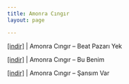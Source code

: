 ```yaml
---
title: Amonra Cıngır
layout: page

---
```

<a href="https://cloud.mail.ru/public/472e1ca1cced/Amonra%20C%C4%B1ng%C4%B1r%20-%20Beat%20Pazari%20Yek" target="_blank">[indir]</a> | Amonra Cıngır &#8211; Beat Pazarı Yek

<a href="https://cloud.mail.ru/public/4bab6dbba0c8/Amonra%20C%C4%B1ng%C4%B1r%20-%20Bu%20Benim" target="_blank">[indir]</a> | Amonra Cıngır &#8211; Bu Benim

<a href="https://cloud.mail.ru/public/94e3495d89ba/Amonra%20C%C4%B1ng%C4%B1r%20-%20%C5%9Eans%C4%B1m%20Var" target="_blank">[indir]</a> | Amonra Cıngır &#8211; Şansım Var